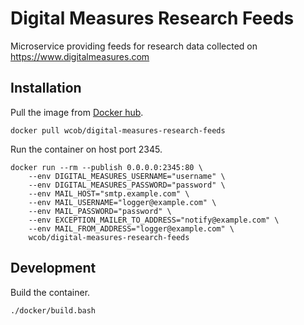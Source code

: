 # Digital Measures Research Feeds

Microservice providing feeds for research data collected on https://www.digitalmeasures.com

## Installation

Pull the image from [Docker hub][dockerhub].

    docker pull wcob/digital-measures-research-feeds

Run the container on host port 2345.

    docker run --rm --publish 0.0.0.0:2345:80 \
        --env DIGITAL_MEASURES_USERNAME="username" \
        --env DIGITAL_MEASURES_PASSWORD="password" \
        --env MAIL_HOST="smtp.example.com" \
        --env MAIL_USERNAME="logger@example.com" \
        --env MAIL_PASSWORD="password" \
        --env EXCEPTION_MAILER_TO_ADDRESS="notify@example.com" \
        --env MAIL_FROM_ADDRESS="logger@example.com" \
        wcob/digital-measures-research-feeds

## Development

Build the container.

    ./docker/build.bash

[dockerhub]:https://hub.docker.com/r/wcob/digital-measures-research-feeds/
